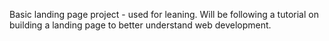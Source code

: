 Basic landing page project - used for leaning. Will be following a tutorial on building a landing page to better understand web development.